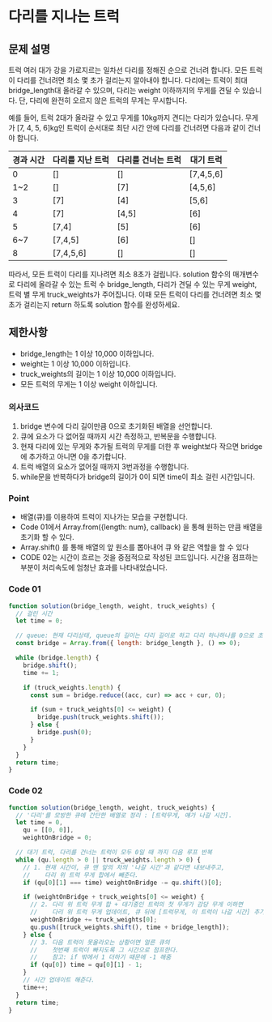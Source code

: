 # 다리를 지나는 트럭

## 문제 설명

트럭 여러 대가 강을 가로지르는 일차선 다리를 정해진 순으로 건너려 합니다. 모든 트럭이 다리를 건너려면 최소 몇 초가 걸리는지 알아내야 합니다. 다리에는 트럭이 최대 bridge_length대 올라갈 수 있으며, 다리는 weight 이하까지의 무게를 견딜 수 있습니다. 단, 다리에 완전히 오르지 않은 트럭의 무게는 무시합니다.

예를 들어, 트럭 2대가 올라갈 수 있고 무게를 10kg까지 견디는 다리가 있습니다. 무게가 [7, 4, 5, 6]kg인 트럭이 순서대로 최단 시간 안에 다리를 건너려면 다음과 같이 건너야 합니다.

| 경과 시간 | 다리를 지난 트럭 | 다리를 건너는 트럭 | 대기 트럭 |
| --------- | ---------------- | ------------------ | --------- |
| 0         | []               | []                 | [7,4,5,6] |
| 1~2       | []               | [7]                | [4,5,6]   |
| 3         | [7]              | [4]                | [5,6]     |
| 4         | [7]              | [4,5]              | [6]       |
| 5         | [7,4]            | [5]                | [6]       |
| 6~7       | [7,4,5]          | [6]                | []        |
| 8         | [7,4,5,6]        | []                 | []        |

따라서, 모든 트럭이 다리를 지나려면 최소 8초가 걸립니다.
solution 함수의 매개변수로 다리에 올라갈 수 있는 트럭 수 bridge_length, 다리가 견딜 수 있는 무게 weight, 트럭 별 무게 truck_weights가 주어집니다. 이때 모든 트럭이 다리를 건너려면 최소 몇 초가 걸리는지 return 하도록 solution 함수를 완성하세요.

## 제한사항

- bridge_length는 1 이상 10,000 이하입니다.
- weight는 1 이상 10,000 이하입니다.
- truck_weights의 길이는 1 이상 10,000 이하입니다.
- 모든 트럭의 무게는 1 이상 weight 이하입니다.

### 의사코드

1. bridge 변수에 다리 길이만큼 0으로 초기화된 배열을 선언합니다.
2. 큐에 요소가 다 없어질 때까지 시간 측정하고, 반복문을 수행합니다.
3. 현재 다리에 있는 무게와 추가될 트럭의 무게를 더한 후 weight보다 작으면 bridge에 추가하고 아니면 0을 추가합니다.
4. 트럭 배열의 요소가 없어질 때까지 3번과정을 수행합니다.
5. while문을 반복하다가 bridge의 길이가 0이 되면 time이 최소 걸린 시간입니다.

### Point

- 배열(큐)를 이용하여 트럭이 지나가는 모습을 구현합니다.
- Code 01에서 Array.from({length: num}, callback) 을 통해 원하는 만큼 배열을 초기화 할 수 있다.
- Array.shift() 를 통해 배열의 앞 원소를 뽑아내어 큐 와 같은 역할을 할 수 있다
- CODE 02는 시간이 흐르는 것을 중점적으로 작성된 코드입니다. 시간을 점프하는 부분이 처리속도에 엄청난 효과를 나타내었습니다.

### Code 01

```js
function solution(bridge_length, weight, truck_weights) {
  // 걸린 시간
  let time = 0;

  // queue: 현재 다리상태, queue의 길이는 다리 길이로 하고 다리 하나하나를 0으로 초기화.
  const bridge = Array.from({ length: bridge_length }, () => 0);

  while (bridge.length) {
    bridge.shift();
    time += 1;

    if (truck_weights.length) {
      const sum = bridge.reduce((acc, cur) => acc + cur, 0);

      if (sum + truck_weights[0] <= weight) {
        bridge.push(truck_weights.shift());
      } else {
        bridge.push(0);
      }
    }
  }
  return time;
}
```

### Code 02

```js
function solution(bridge_length, weight, truck_weights) {
  // '다리'를 모방한 큐에 간단한 배열로 정리 : [트럭무게, 얘가 나갈 시간].
  let time = 0,
    qu = [[0, 0]],
    weightOnBridge = 0;

  // 대기 트럭, 다리를 건너는 트럭이 모두 0일 때 까지 다음 루프 반복
  while (qu.length > 0 || truck_weights.length > 0) {
    // 1. 현재 시간이, 큐 맨 앞의 차의 '나갈 시간'과 같다면 내보내주고,
    //    다리 위 트럭 무게 합에서 빼준다.
    if (qu[0][1] === time) weightOnBridge -= qu.shift()[0];

    if (weightOnBridge + truck_weights[0] <= weight) {
      // 2. 다리 위 트럭 무게 합 + 대기중인 트럭의 첫 무게가 감당 무게 이하면
      //    다리 위 트럭 무게 업데이트, 큐 뒤에 [트럭무게, 이 트럭이 나갈 시간] 추가.
      weightOnBridge += truck_weights[0];
      qu.push([truck_weights.shift(), time + bridge_length]);
    } else {
      // 3. 다음 트럭이 못올라오는 상황이면 얼른 큐의
      //    첫번째 트럭이 빠지도록 그 시간으로 점프한다.
      //    참고: if 밖에서 1 더하기 때문에 -1 해줌
      if (qu[0]) time = qu[0][1] - 1;
    }
    // 시간 업데이트 해준다.
    time++;
  }
  return time;
}
```
